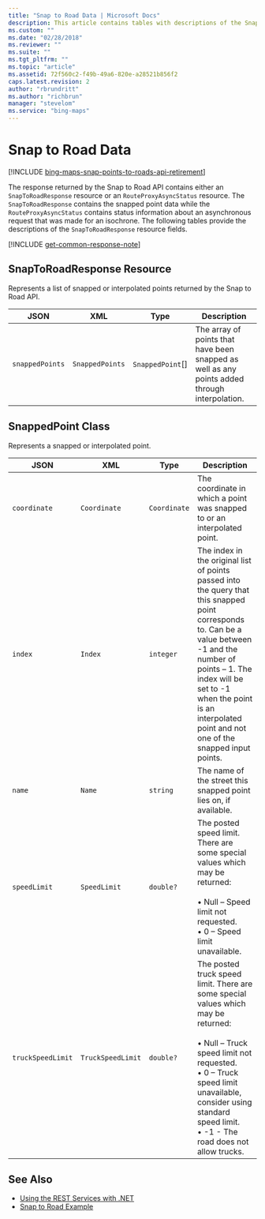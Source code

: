 ```yaml
---
title: "Snap to Road Data | Microsoft Docs"
description: This article contains tables with descriptions of the SnapToRoadResponse resource fields.
ms.custom: ""
ms.date: "02/28/2018"
ms.reviewer: ""
ms.suite: ""
ms.tgt_pltfrm: ""
ms.topic: "article"
ms.assetid: 72f560c2-f49b-49a6-820e-a28521b856f2
caps.latest.revision: 2
author: "rbrundritt"
ms.author: "richbrun"
manager: "stevelom"
ms.service: "bing-maps"
---
```


# Snap to Road Data

[!INCLUDE [bing-maps-snap-points-to-roads-api-retirement](../../includes/bing-maps-snap-points-to-roads-api-retirement.md)]

The response returned by the Snap to Road API contains either an `SnapToRoadResponse` resource or an `RouteProxyAsyncStatus` resource. The `SnapToRoadResponse` contains the snapped point data while the `RouteProxyAsyncStatus` contains status information about an asynchronous request that was made for an isochrone. The following tables provide the descriptions of the `SnapToRoadResponse` resource fields.

[!INCLUDE [get-common-response-note](../../includes/get-common-response-note.md)]

## SnapToRoadResponse Resource

Represents a list of snapped or interpolated points returned by the Snap to Road API.

| JSON          | XML           | Type             | Description                                               |
|---------------|---------------|------------------|-----------------------------------------------------------|
| `snappedPoints` | `SnappedPoints` | `SnappedPoint`\[\] | The array of points that have been snapped as well as any points added through interpolation. |

## SnappedPoint Class

Represents a snapped or interpolated point.

| JSON            | XML             | Type       | Description                    |
|-----------------|-----------------|------------|--------------------------------|
|`coordinate`      | `Coordinate`      | `Coordinate` | The coordinate in which a point was snapped to or an interpolated point.   |
| `index`           | `Index`           | `integer`    | The index in the original list of points passed into the query that this snapped point corresponds to. Can be a value between -1 and the number of points – 1. The index will be set to -1 when the point is an interpolated point and not one of the snapped input points. |
| `name`            | `Name`            | `string`     | The name of the street this snapped point lies on, if available. |
| `speedLimit`      | `SpeedLimit`     | `double?`    | The posted speed limit. There are some special values which may be returned:<br/><br/> • Null – Speed limit not requested.<br/> • 0 – Speed limit unavailable. |
| `truckSpeedLimit` | `TruckSpeedLimit` | `double?`    | The posted truck speed limit. There are some special values which may be returned:<br/> <br/> • Null – Truck speed limit not requested.<br/> • 0 – Truck speed limit unavailable, consider using standard speed limit.<br/> • -1 - The road does not allow trucks.  |

## See Also

* [Using the REST Services with .NET](../using-the-rest-services-with-net.md)
* [Snap to Road Example](../examples/snap-to-road-example.md)
